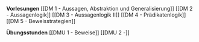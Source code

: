 **Vorlesungen**
[[DM 1 - Aussagen, Abstraktion und Generalisierung]]
[[DM 2 - Aussagenlogik]]
[[DM 3 - Aussagenlogik II]]
[[DM 4 - Prädikatenlogik]]
[[DM 5 - Beweisstrategien]]

**Übungsstunden**
[[DMU 1 - Beweise]]
[[DMU 2 -]]